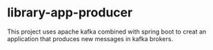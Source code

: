 # library-app-producer
This project uses apache kafka combined with spring boot to creat an application that produces new messages in kafka brokers.
